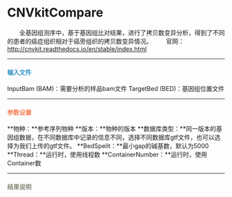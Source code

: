 # CNVkitCompare
　　全基因组测序中，基于基因组比对结果，进行了拷贝数变异分析，得到了不同的患者的癌症组织相对于癌旁组织的拷贝数变异情况。
　　官网：http://cnvkit.readthedocs.io/en/stable/index.html
***
#### **<i class="fa fa-dot-circle-o" aria-hidden="true" style="color:#3090C7"></i><span style="color:#3090C7"> 输入文件**
InputBam (BAM)：需要分析的样品bam文件
TargetBed (BED)：基因组位置文件

***
#### **<i class="fa fa-cog" aria-hidden="true" style="color:#F88158"></i> <span style="color:#F88158">参数设置**
**物种：**参考序列物种
**版本：**物种的版本
**数据库类型：**同一版本的基因组数据，在不同数据库中记录的信息不同，选择不同数据库gtf文件，也可以选择为我们上传的gtf文件。
**BedSpelit：**最小gap的碱基数，默认为5000
**Thread：**运行时，使用线程数
**ContainerNumber：**运行时，使用Container数



***
#### **<i class="fa fa-file-text" aria-hidden="true" style="color:#848b79"></i><span style="color:#848b79"> 结果说明**

